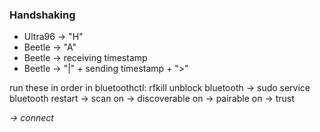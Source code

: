 ### Handshaking
- Ultra96 -> "H"  
- Beetle -> "A"
- Beetle -> receiving timestamp
- Beetle -> "|" + sending timestamp + ">"

run these in order in bluetoothctl: rfkill unblock bluetooth -> sudo service bluetooth restart -> scan on -> discoverable on -> pairable on -> trust <address> -> connect <address>
